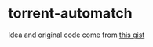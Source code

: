 # torrent-automatch

Idea and original code come from [this gist](https://gist.github.com/fotile96/3a724b169544b287160f89376f1f414f)
